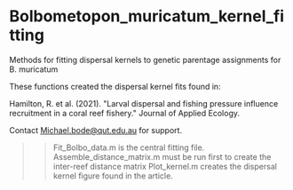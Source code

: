 # Bolbometopon_muricatum_kernel_fitting
Methods for fitting dispersal kernels to genetic parentage assignments for B. muricatum

These functions created the dispersal kernel fits found in:

Hamilton, R. et al. (2021). "Larval dispersal and fishing pressure influence recruitment in a coral reef fishery." Journal of Applied Ecology.

Contact Michael.bode@qut.edu.au for support.

>> Fit_Bolbo_data.m is the central fitting file.
>> Assemble_distance_matrix.m must be run first to create the inter-reef distance matrix
>> Plot_kernel.m creates the dispersal kernel figure found in the article.
